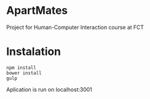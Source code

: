 # ApartMates
Project for Human-Computer Interaction course at FCT

# Instalation

````
npm install
bower install
gulp
````
Aplication is run on localhost:3001